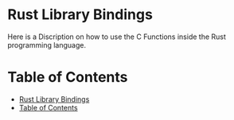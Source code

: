 # Rust Library Bindings
Here is a Discription on how to use the C Functions inside the Rust programming language.

# Table of Contents
- [Rust Library Bindings](#rust-library-bindings)
- [Table of Contents](#table-of-contents)

